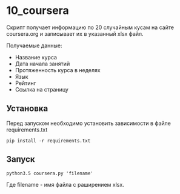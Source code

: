 # 10_coursera

Скрипт получает информацию по 20 случайным кусам на сайте coursera.org и записывает их в указанный xlsx файл.

Получаемые данные:
* Название курса
* Дата начала занятий
* Протяженность курса в неделях
* Язык
* Рейтинг
* Ссылка на страницу

## Установка

Перед запуском необходимо установить зависимости в файле requirements.txt

    pip install -r requirements.txt

## Запуск

    python3.5 coursera.py 'filename'

Где filename - имя файла с раширением xlsx.